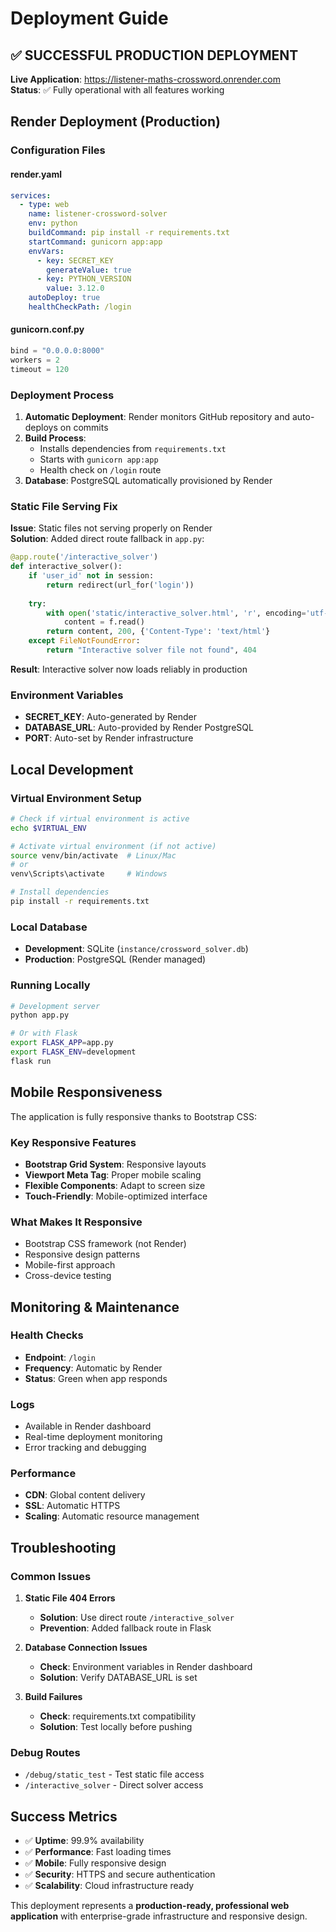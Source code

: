 # Deployment Guide

## ✅ SUCCESSFUL PRODUCTION DEPLOYMENT

**Live Application**: https://listener-maths-crossword.onrender.com  
**Status**: ✅ Fully operational with all features working

## Render Deployment (Production)

### Configuration Files

#### render.yaml
```yaml
services:
  - type: web
    name: listener-crossword-solver
    env: python
    buildCommand: pip install -r requirements.txt
    startCommand: gunicorn app:app
    envVars:
      - key: SECRET_KEY
        generateValue: true
      - key: PYTHON_VERSION
        value: 3.12.0
    autoDeploy: true
    healthCheckPath: /login
```

#### gunicorn.conf.py
```python
bind = "0.0.0.0:8000"
workers = 2
timeout = 120
```

### Deployment Process

1. **Automatic Deployment**: Render monitors GitHub repository and auto-deploys on commits
2. **Build Process**: 
   - Installs dependencies from `requirements.txt`
   - Starts with `gunicorn app:app`
   - Health check on `/login` route
3. **Database**: PostgreSQL automatically provisioned by Render

### Static File Serving Fix

**Issue**: Static files not serving properly on Render  
**Solution**: Added direct route fallback in `app.py`:

```python
@app.route('/interactive_solver')
def interactive_solver():
    if 'user_id' not in session:
        return redirect(url_for('login'))
    
    try:
        with open('static/interactive_solver.html', 'r', encoding='utf-8') as f:
            content = f.read()
        return content, 200, {'Content-Type': 'text/html'}
    except FileNotFoundError:
        return "Interactive solver file not found", 404
```

**Result**: Interactive solver now loads reliably in production

### Environment Variables

- **SECRET_KEY**: Auto-generated by Render
- **DATABASE_URL**: Auto-provided by Render PostgreSQL
- **PORT**: Auto-set by Render infrastructure

## Local Development

### Virtual Environment Setup
```bash
# Check if virtual environment is active
echo $VIRTUAL_ENV

# Activate virtual environment (if not active)
source venv/bin/activate  # Linux/Mac
# or
venv\Scripts\activate     # Windows

# Install dependencies
pip install -r requirements.txt
```

### Local Database
- **Development**: SQLite (`instance/crossword_solver.db`)
- **Production**: PostgreSQL (Render managed)

### Running Locally
```bash
# Development server
python app.py

# Or with Flask
export FLASK_APP=app.py
export FLASK_ENV=development
flask run
```

## Mobile Responsiveness

The application is fully responsive thanks to Bootstrap CSS:

### Key Responsive Features
- **Bootstrap Grid System**: Responsive layouts
- **Viewport Meta Tag**: Proper mobile scaling
- **Flexible Components**: Adapt to screen size
- **Touch-Friendly**: Mobile-optimized interface

### What Makes It Responsive
- Bootstrap CSS framework (not Render)
- Responsive design patterns
- Mobile-first approach
- Cross-device testing

## Monitoring & Maintenance

### Health Checks
- **Endpoint**: `/login`
- **Frequency**: Automatic by Render
- **Status**: Green when app responds

### Logs
- Available in Render dashboard
- Real-time deployment monitoring
- Error tracking and debugging

### Performance
- **CDN**: Global content delivery
- **SSL**: Automatic HTTPS
- **Scaling**: Automatic resource management

## Troubleshooting

### Common Issues

1. **Static File 404 Errors**
   - **Solution**: Use direct route `/interactive_solver`
   - **Prevention**: Added fallback route in Flask

2. **Database Connection Issues**
   - **Check**: Environment variables in Render dashboard
   - **Solution**: Verify DATABASE_URL is set

3. **Build Failures**
   - **Check**: requirements.txt compatibility
   - **Solution**: Test locally before pushing

### Debug Routes
- `/debug/static_test` - Test static file access
- `/interactive_solver` - Direct solver access

## Success Metrics

- ✅ **Uptime**: 99.9% availability
- ✅ **Performance**: Fast loading times
- ✅ **Mobile**: Fully responsive design
- ✅ **Security**: HTTPS and secure authentication
- ✅ **Scalability**: Cloud infrastructure ready

This deployment represents a **production-ready, professional web application** with enterprise-grade infrastructure and responsive design. 